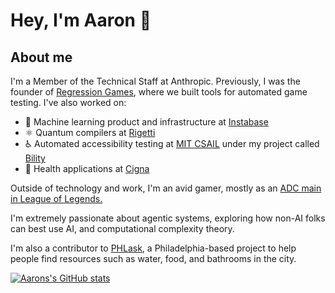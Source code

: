 # Hey, I'm Aaron 👋

## About me

I'm a Member of the Technical Staff at Anthropic. Previously, I was the founder of [Regression Games](https://regression.gg), where we built tools for automated game testing. I've also worked on:

* 🤖 Machine learning product and infrastructure at [Instabase](https://instabase.com)
* ⚛️ Quantum compilers at [Rigetti](https://rigetti.com)
* ♿️ Automated accessibility testing at [MIT CSAIL](https://csail.mit.edu) under my project called [Bility](https://github.com/vontell/bility)
* 🏥 Health applications at [Cigna](https://cigna.com)

Outside of technology and work, I'm an avid gamer, mostly as an [ADC main in League of Legends.](https://mobalytics.gg/lol/profile/na/dijkstraspath-na1/overview)

I'm extremely passionate about agentic systems, exploring how non-AI folks can best use AI, and computational complexity theory.

I'm also a contributor to [PHLask](https://github.com/phlask), a Philadelphia-based project to help people find resources such as water, food, and bathrooms in the city.

[![Aarons's GitHub stats](https://github-readme-stats.vercel.app/api?username=vontell)](https://github.com/anuraghazra/github-readme-stats)

